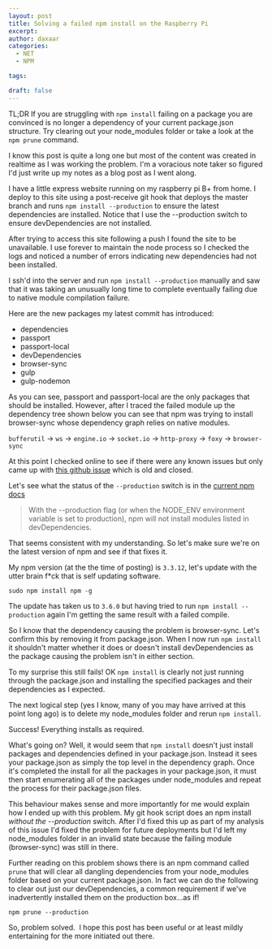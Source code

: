 ```yaml
---
layout: post
title: Solving a failed npm install on the Raspberry Pi
excerpt: 
author: daxaar
categories:
  - NET
  - NPM

tags:

draft: false
---
```

TL;DR If you are struggling with <code>npm install</code> failing on a package you are convinced is no longer a dependency of your current package.json structure. Try clearing out your node_modules folder or take a look at the <code>npm prune</code> command.

I know this post is quite a long one but most of the content was created in realtime as I was working the problem. I'm a voracious note taker so figured I'd just write up my notes as a blog post as I went along.

I have a little express website running on my raspberry pi B+ from home. I deploy to this site using a post-receive git hook that deploys the master branch and runs <code>npm install --production</code> to ensure the latest dependencies are installed. Notice that I use the --production switch to ensure devDependencies are not installed.

After trying to access this site following a push I found the site to be unavailable. I use forever to maintain the node process so I checked the logs and noticed a number of errors indicating new dependencies had not been installed.

I ssh'd into the server and run <code>npm install --production</code> manually and saw that it was taking an unusually long time to complete eventually failing due to native module compilation failure.

Here are the new packages my latest commit has introduced:

<ul>
<li>dependencies</li>
<li>passport</li>
<li>passport-local</li>
<li>devDependencies</li>
<li>browser-sync</li>
<li>gulp</li>
<li>gulp-nodemon</li>
</ul>

As you can see, passport and passport-local are the only packages that should be installed. However, after I traced the failed module up the dependency tree shown below you can see that npm was trying to install browser-sync whose dependency graph relies on native modules.

<code>bufferutil</code> -&gt; <code>ws</code> -&gt; <code>engine.io</code> -&gt; <code>socket.io</code> -&gt; <code>http-proxy</code> -&gt; <code>foxy</code> -&gt; <code>browser-sync</code>

At this point I checked online to see if there were any known issues but only came up with <a href="https://github.com/npm/npm/issues/1434">this github issue</a> which is old and closed.

Let's see what the status of the <code>--production</code> switch is in the <a href="https://docs.npmjs.com/cli/install">current npm docs</a>

<blockquote>
  With the --production flag (or when the NODE_ENV environment variable is set to production), npm will not install modules listed in devDependencies.
</blockquote>

That seems consistent with my understanding. So let's make sure we're on the latest version of npm and see if that fixes it.

My npm version (at the the time of posting) is <code>3.3.12</code>, let's update with the utter brain f*ck that is self updating software.

<code>sudo npm install npm -g</code>

The update has taken us to <code>3.6.0</code> but having tried to run <code>npm install --production</code> again I'm getting the same result with a failed compile.

So I know that the dependency causing the problem is browser-sync. Let's confirm this by removing it from package.json. When I now run <code>npm install</code> it shouldn't matter whether it does or doesn't install devDependencies as the package causing the problem isn't in either section.

To my surprise this still fails! OK <code>npm install</code> is clearly not just running through the package.json and installing the specified packages and their dependencies as I expected.

The next logical step (yes I know, many of you may have arrived at this point long ago) is to delete my node_modules folder and rerun <code>npm install</code>.

Success! Everything installs as required.

What's going on? Well, it would seem that <code>npm install</code> doesn't just install packages and dependencies defined in your package.json. Instead it sees your package.json as simply the top level in the dependency graph. Once it's completed the install for all the packages in your package.json, it must then start enumerating all of the packages under node_modules and repeat the process for their package.json files.

This behaviour makes sense and more importantly for me would explain how I ended up with this problem. My git hook script does an npm install <em>without the --production</em> switch. After I'd fixed this up as part of my analysis of this issue I'd fixed the problem for future deployments but I'd left my node_modules folder in an invalid state because the failing module (browser-sync) was still in there.

Further reading on this problem shows there is an npm command called <code>prune</code> that will clear all dangling dependencies from your node_modules folder based on your current package.json. In fact we can do the following to clear out just our devDependencies, a common requirement if we've inadvertently installed them on the production box...as if!

<code>npm prune --production</code>

So, problem solved.  I hope this post has been useful or at least mildly entertaining for the more initiated out there.
